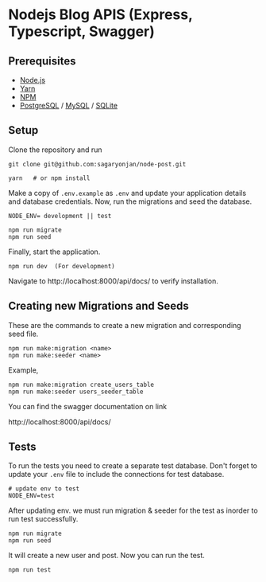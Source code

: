 # Nodejs Blog APIS (Express, Typescript, Swagger)

## Prerequisites

- [Node.js](https://yarnpkg.com/en/docs/install)
- [Yarn](https://yarnpkg.com/en/docs/install)
- [NPM](https://docs.npmjs.com/getting-started/installing-node)
- [PostgreSQL](https://www.postgresql.org/download/) / [MySQL](https://www.mysql.com/downloads/) / [SQLite](https://www.sqlite.org/download.html)

## Setup

Clone the repository and run
```
git clone git@github.com:sagaryonjan/node-post.git

yarn   # or npm install

```

Make a copy of `.env.example` as `.env` and update your application details and database credentials. Now, run the migrations and seed the database.

```
NODE_ENV= development || test

npm run migrate
npm run seed
```
Finally, start the application.
```
npm run dev  (For development)
```

Navigate to http://localhost:8000/api/docs/ to verify installation.

## Creating new Migrations and Seeds

These are the commands to create a new migration and corresponding seed file.
```
npm run make:migration <name>
npm run make:seeder <name>
```
Example,
```
npm run make:migration create_users_table
npm run make:seeder users_seeder_table
```

You can find the swagger documentation on link

http://localhost:8000/api/docs/

## Tests

To run the tests you need to create a separate test database. Don't forget to update your `.env` file to include the connections for test database.
```
# update env to test
NODE_ENV=test
```
After updating env. we must run migration & seeder for the test as inorder to run test successfully. 
```
npm run migrate
npm run seed
```
It will create a new user and post. Now you can run the test.

```
npm run test

```
